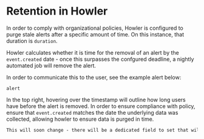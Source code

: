 # Retention in Howler

In order to comply with organizational policies, Howler is configured to purge stale alerts after a specific amount of time. On this instance, that duration is `duration`.

Howler calculates whether it is time for the removal of an alert by the `event.created` date - once this surpasses the confgured deadline, a nightly automated job will remove the alert.

In order to communicate this to the user, see the example alert below:

`alert`

In the top right, hovering over the timestamp will outline how long users have before the alert is removed. In order to ensure compliance with policy, ensure that `event.created` matches the date the underlying data was collected, allowing howler to ensure data is purged in time.

```alert
This will soon change - there will be a dedicated field to set that will override this approach.
```

